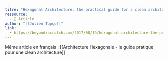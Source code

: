 ```yaml
---
titre: "Hexagonal Architecture: the practical guide for a clean architecture"
ressource:
  - 📰 Article
author: "[[Julien Topçu]]"
link:
  - https://beyondxscratch.com/2017/08/19/hexagonal-architecture-the-practical-guide-for-a-clean-architecture/
---
```

Même article en français : [[Architecture Hexagonale - le guide pratique pour une clean architecture]]